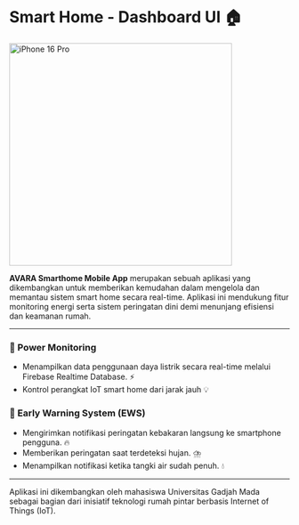 # Smart Home - Dashboard UI 🏠

<img src="https://github.com/user-attachments/assets/e43f8998-393d-41de-a4e5-b79f0923e6cc" alt="iPhone 16 Pro" width="400"/>  
<br>

**AVARA Smarthome Mobile App** merupakan sebuah aplikasi yang dikembangkan untuk memberikan kemudahan dalam mengelola dan memantau sistem smart home secara real-time. Aplikasi ini mendukung fitur monitoring energi serta sistem peringatan dini demi menunjang efisiensi dan keamanan rumah.

---

### 🔌 Power Monitoring
- Menampilkan data penggunaan daya listrik secara real-time melalui Firebase Realtime Database. ⚡
- Kontrol perangkat IoT smart home dari jarak jauh 💡

### 🚨 Early Warning System (EWS)
- Mengirimkan notifikasi peringatan kebakaran langsung ke smartphone pengguna. 🔥
- Memberikan peringatan saat terdeteksi hujan. ⛈️
- Menampilkan notifikasi ketika tangki air sudah penuh. 💧

---

Aplikasi ini dikembangkan oleh mahasiswa Universitas Gadjah Mada sebagai bagian dari inisiatif teknologi rumah pintar berbasis Internet of Things (IoT).
